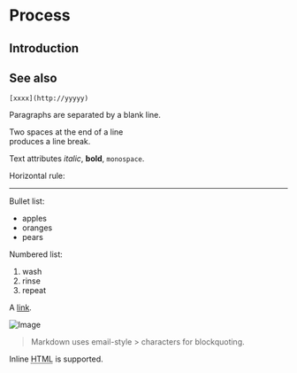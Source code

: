 # Process

## Introduction

## See also

    [xxxx](http://yyyyy)

Paragraphs are separated
by a blank line.

Two spaces at the end of a line  
produces a line break.

Text attributes _italic_, 
**bold**, `monospace`.

Horizontal rule:

---

Bullet list:

  * apples
  * oranges
  * pears

Numbered list:

  1. wash
  2. rinse
  3. repeat

A [link](http://example.com).

![Image](images/island.jpg)

> Markdown uses email-style > characters for blockquoting.

Inline <abbr title="Hypertext Markup Language">HTML</abbr> is supported.

